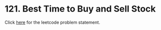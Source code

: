 # 121. Best Time to Buy and Sell Stock

Click [here](https://leetcode.com/problems/best-time-to-buy-and-sell-stock/) for the leetcode problem statement.
